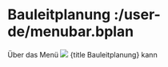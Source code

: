# Bauleitplanung :/user-de/menubar.bplan

Über das Menü ![](bplan.svg) {title Bauleitplanung} kann 
